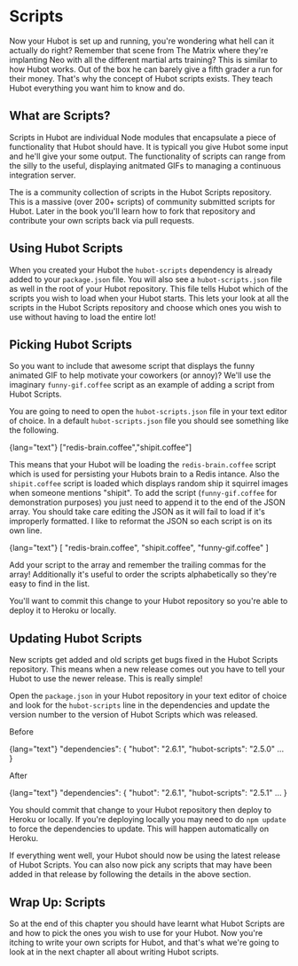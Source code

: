 # Scripts

Now your Hubot is set up and running, you're wondering what hell can it actually
do right? Remember that scene from The Matrix where they're implanting Neo with
all the different martial arts training? This is similar to how Hubot works. Out
of the box he can barely give a fifth grader a run for their money. That's why
the concept of Hubot scripts exists. They teach Hubot everything you want him to
know and do.

## What are Scripts?

Scripts in Hubot are individual Node modules that encapsulate a piece of
functionality that Hubot should have. It is typicall you give Hubot some input
and he'll give your some output. The functionality of scripts can range from the
silly to the useful, displaying anitmated GIFs to managing a continuous
integration server.

The is a community collection of scripts in the Hubot Scripts repository. This
is a massive (over 200+ scripts) of community submitted scripts for Hubot. Later
in the book you'll learn how to fork that repository and contribute your own
scripts back via pull requests.

## Using Hubot Scripts

When you created your Hubot the `hubot-scripts` dependency is already added to
your `package.json` file. You will also see a `hubot-scripts.json` file as well
in the root of your Hubot repository. This file tells Hubot which of the scripts
you wish to load when your Hubot starts. This lets your look at all the scripts
in the Hubot Scripts repository and choose which ones you wish to use without
having to load the entire lot!

## Picking Hubot Scripts

So you want to include that awesome script that displays the funny animated GIF
to help motivate your coworkers (or annoy)? We'll use the imaginary
`funny-gif.coffee` script as an example of adding a script from Hubot Scripts.

You are going to need to open the `hubot-scripts.json` file in your text editor
of choice. In a default `hubot-scripts.json` file you should see something like
the following.

{lang="text"}
    ["redis-brain.coffee","shipit.coffee"]

This means that your Hubot will be loading the `redis-brain.coffee` script which
is used for persisting your Hubots brain to a Redis intance. Also the
`shipit.coffee` script is loaded which displays random ship it squirrel images
when someone mentions "shipit". To add the script (`funny-gif.coffee` for
demonstration purposes) you just need to append it to the end of the JSON array.
You should take care editing the JSON as it will fail to load if it's improperly
formatted. I like to reformat the JSON so each script is on its own line.

{lang="text"}
    [
      "redis-brain.coffee",
      "shipit.coffee",
      "funny-gif.coffee"
    ]

Add your script to the array and remember the trailing commas for the array!
Additionally it's useful to order the scripts alphabetically so they're easy to
find in the list.

You'll want to commit this change to your Hubot repository so you're able to
deploy it to Heroku or locally.

## Updating Hubot Scripts

New scripts get added and old scripts get bugs fixed in the Hubot Scripts
repository. This means when a new release comes out you have to tell your Hubot
to use the newer release. This is really simple!

Open the `package.json` in your Hubot repository in your text editor of choice
and look for the `hubot-scripts` line in the dependencies and update the version
number to the version of Hubot Scripts which was released.

Before

{lang="text"}
    "dependencies": {
      "hubot": "2.6.1",
      "hubot-scripts": "2.5.0"
      ...
    }

After

{lang="text"}
    "dependencies": {
      "hubot": "2.6.1",
      "hubot-scripts": "2.5.1"
      ...
    }

You should commit that change to your Hubot repository then deploy to Heroku or
locally. If you're deploying locally you may need to do `npm update` to force
the dependencies to update. This will happen automatically on Heroku.

If everything went well, your Hubot should now be using the latest release of
Hubot Scripts. You can also now pick any scripts that may have been added in
that release by following the details in the above section.

## Wrap Up: Scripts

So at the end of this chapter you should have learnt what Hubot Scripts are and
how to pick the ones you wish to use for your Hubot. Now you're itching to write
your own scripts for Hubot, and that's what we're going to look at in the next
chapter all about writing Hubot scripts.
